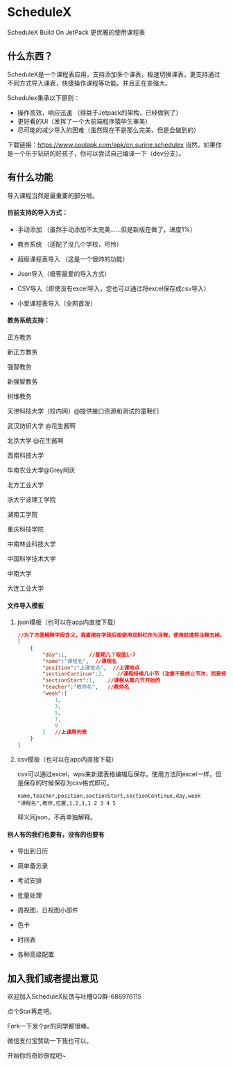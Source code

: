 # ScheduleX

ScheduleX Build On JetPack 更优雅的使用课程表


## 什么东西？

ScheduleX是一个课程表应用，支持添加多个课表，极速切换课表，更支持通过不同方式导入课表，快捷操作课程等功能。并且正在变强大。

Schedulex秉承以下原则：

- 操作高效，响应迅速 （得益于Jetpack的架构，已经做到了）
- 更好看的UI（发挥了一个大前端程序猿毕生审美）
- 尽可能的减少导入的困难（虽然现在不是那么完美，但是会做到的）

下载链接：https://www.coolapk.com/apk/cn.surine.schedulex
当然，如果你是一个乐于钻研的好孩子，你可以尝试自己编译一下（dev分支）。



## 有什么功能

导入课程当然是最重要的部分啦。

#### 目前支持的导入方式：

- 手动添加 （虽然手动添加不太完美……但是新版在做了，进度1%）
- 教务系统 （适配了没几个学校，可怜）

- 超级课程表导入 （这是一个很帅的功能）

- Json导入（极客最爱的导入方式）

- CSV导入（即使没有excel导入，您也可以通过将excel保存成csv导入）

- 小爱课程表导入（全网首发）



#### 教务系统支持：

正方教务

新正方教务

强智教务

新强智教务

树维教务

天津科技大学（校内网）@提供接口资源和测试的童鞋们

武汉纺织大学 @花生酱啊

北京大学 @花生酱啊

西南科技大学

华南农业大学@Grey阿灰

北方工业大学

浙大宁波理工学院

湖南工学院

重庆科技学院

中南林业科技大学

中国科学技术大学

中南大学

大连工业大学



#### 文件导入模板

1. json模板（也可以在app内直接下载）

   ```json
   //为了方便解释字段含义，我直接在字段后面使用双斜杠作为注释，使用前请将注释去掉。
   [
       {
           "day":1,       //星期几？取值1-7
           "name":"课程名",  //课程名
           "position":"上课地点",  //上课地点
           "sectionContinue":2,    //课程持续几小节（注意不是终止节次，而是持续）
           "sectionStart":1,    //课程从第几节开始的
           "teacher":"教师名",   //教师名
           "week":[
               1,
               3,
               5,
               7,
               9
           ]   //上课周列表
       }
   ]
   ```

2. csv模板（也可以在app内直接下载）

   csv可以通过excel，wps来新建表格编辑后保存。使用方法同excel一样，但是保存的时候保存为csv格式即可。

   ```
   name,teacher,position,sectionStart,sectionContinue,day,week
   "课程名",教师,位置,1,2,1,1 2 3 4 5
   ```

   释义同json，不再单独解释。

#### 别人有的我们也要有，没有的也要有

- 导出到日历

- 简单备忘录

- 考试安排

- 批量处理

- 周视图，日视图小部件

- 色卡

- 时间表

- 各种高级配置

  

##  加入我们或者提出意见

 欢迎加入ScheduleX反馈与吐槽QQ群-686976115

点个Star再走吧。

Fork一下发个pr的同学都很棒。

微信支付宝赞助一下我也可以。

开始你的奇妙旅程吧~
